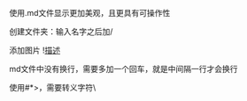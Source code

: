使用.md文件显示更加美观，且更具有可操作性

创建文件夹：输入名字之后加/

添加图片  \![描述](url)

md文件中没有换行，需要多加一个回车，就是中间隔一行才会换行

使用\#\*\>，需要转义字符\\
